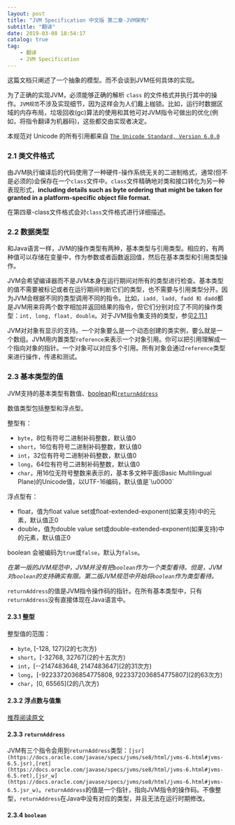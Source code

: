 ```yaml
---
layout: post
title: "JVM Specification 中文版 第二章-JVM架构"
subtitle: "翻译"
date: 2019-03-08 18:54:17
catalog: true
tag: 
    - 翻译
    - JVM Specification
---
```

这篇文档只阐述了一个抽象的模型。而不会谈到JVM任何具体的实现。

为了正确的实现JVM，必须能够正确的解析 `class` 的文件格式并执行其中的操作。`JVM规范`不涉及实现细节，因为这样会为人们戴上枷锁。比如，运行时数据区域的内存布局，垃圾回收(gc)算法的使用和其他可对JVM指令可做出的优化(例如，将指令翻译为机器码)，这些都交由实现者决定。

本规范对 Unicode 的所有引用都来自 [`The Unicode Standard, Version 6.0.0`](http://www.unicode.org/)

### 2.1 类文件格式
由JVM执行编译后的代码使用了一种硬件-操作系统无关的二进制格式，通常(但不是必须的)会保存在一个`class`文件中。`class`文件精确地对类和接口转化为另一种表现形式，**including details such as byte ordering that might be taken for granted in a platform-specific object file format.**

在第四章-class文件格式会对`class`文件格式进行详细描述。

### 2.2 数据类型
和Java语言一样，JVM的操作类型有两种，基本类型与引用类型。相应的，有两种值可以存储在变量中，作为参数或者函数返回值，然后在基本类型和引用类型操作。

JVM会希望编译器而不是JVM本身在运行期间对所有的类型进行检查。基本类型的值不需要被标记或者在运行期间判断它们的类型，也不需要与引用类型分开。因为JVM会根据不同的类型调用不同的指令。比如，`iadd, ladd, fadd 和 dadd`都是JVM用来将两个数字相加并返回结果的指令，但它们分别对应了不同的操作类型：`int, long, float, double`。对于JVM指令集支持的类型，参见[2.11.1](https://docs.oracle.com/javase/specs/jvms/se8/html/jvms-2.html#jvms-2.11.1)

JVM对对象有显示的支持。一个对象要么是一个动态创建的类实例，要么就是一个数组。JVM用内置类型`reference`来表示一个对象引用。你可以把引用理解成一个指向对象的指针。一个对象可以对应多个引用。所有对象会通过`reference`类型来进行操作，传递和测试。

### 2.3 基本类型的值
JVM支持的基本类型有数值、[boolean](https://docs.oracle.com/javase/specs/jvms/se8/html/jvms-2.html#jvms-2.3.4)和[`returnAddress`](https://docs.oracle.com/javase/specs/jvms/se8/html/jvms-2.html#jvms-2.3.3)

数值类型包括整型和浮点型。

整型有：
* `byte`，8位有符号二进制补码整数，默认值0
* `short`，16位有符号二进制补码整数，默认值0
* `int`，32位有符号二进制补码整数，默认值0
* `long`，64位有符号二进制补码整数，默认值0
* `char`，用16位无符号整数来表示的，基本多文种平面(Basic Multilingual Plane)的Unicode值，以UTF-16编码，默认值是\`\\u0000\`

浮点型有：
* float，值为float value set或float-extended-exponent(如果支持)中的元素，默认值正0
* double，值为double value set或double-extended-exponent(如果支持)中的元素，默认值正0

boolean 会被编码为`true`或`false`，默认为`false`。

*在第一版的JVM规范中，JVM并没有把`boolean`作为一个类型看待。但是，JVM对`boolean`的支持确实有限。第二版JVM规范中开始将`boolean`作为类型看待。*

`returnAddress`的值是JVM指令操作码的指针。在所有基本类型中，只有`returnAddress`没有直接体现在Java语言中。

#### 2.3.1 整型
整型值的范围：
* `byte`, \[-128, 127\](2的七次方)
* `short`，\[-32768, 32767](2的十五次方)
* `int`，\[--2147483648, 2147483647\](2的31次方)
* `long`，\[-9223372036854775808, 9223372036854775807\](2的63次方)
* `char`，\[0, 65565\](2的八次方)

#### 2.3.2 浮点数与值集
[推荐阅读原文](https://docs.oracle.com/javase/specs/jvms/se8/html/jvms-2.html#jvms-2.3.2)

#### 2.3.3 `returnAddress`
JVM有三个指令会用到`returnAddress`类型：`[jsr](https://docs.oracle.com/javase/specs/jvms/se8/html/jvms-6.html#jvms-6.5.jsr),[ret](https://docs.oracle.com/javase/specs/jvms/se8/html/jvms-6.html#jvms-6.5.ret),[jsr_w](https://docs.oracle.com/javase/specs/jvms/se8/html/jvms-6.html#jvms-6.5.jsr_w)`。`returnAddress`的值是一个指针，指向JVM指令的操作码。不像整型，`returnAddress`在Java中没有对应的类型，并且无法在运行时期修改。

#### 2.3.4 `boolean`

